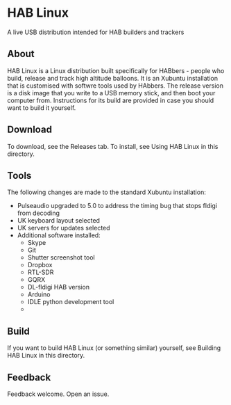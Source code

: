 # HAB Linux
A live USB distribution intended for HAB builders and trackers

## About
HAB Linux is a Linux distribution built specifically for HABbers - people who build, release and track high altitude balloons. It is an Xubuntu installation that is customised with softwre tools used by HAbbers. The release version is a disk image that you write to a USB memory stick, and then boot your computer from. Instructions for its build are provided in case you should want to build it yourself.

## Download
To download, see the Releases tab. To install, see Using HAB Linux in this directory.

## Tools
The following changes are made to the standard Xubuntu installation:
* Pulseaudio upgraded to 5.0 to address the timing bug that stops fldigi from decoding
* UK keyboard layout selected
* UK servers for updates selected
* Additional software installed:
   * Skype
   * Git
   * Shutter screenshot tool
   * Dropbox
   * RTL-SDR
   * GQRX
   * DL-fldigi HAB version
   * Arduino
   * IDLE python development tool
   * 

## Build
If you want to build HAB Linux (or something similar) yourself, see Building HAB Linux in this directory.

## Feedback
Feedback welcome. Open an issue.
